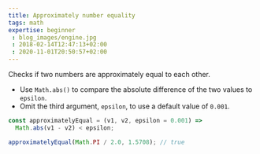 ```yaml
---
title: Approximately number equality
tags: math
expertise: beginner
 : blog_images/engine.jpg
 : 2018-02-14T12:47:13+02:00
 : 2020-11-01T20:50:57+02:00
---
```


Checks if two numbers are approximately equal to each other.

- Use `Math.abs()` to compare the absolute difference of the two values to `epsilon`.
- Omit the third argument, `epsilon`, to use a default value of `0.001`.

```js
const approximatelyEqual = (v1, v2, epsilon = 0.001) =>
  Math.abs(v1 - v2) < epsilon;
```

```js
approximatelyEqual(Math.PI / 2.0, 1.5708); // true
```
